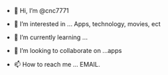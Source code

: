 - 👋 Hi, I’m @cnc7771
- 👀 I’m interested in ... Apps, technology, movies, ect

- 🌱 I’m currently learning ...
- 💞️ I’m looking to collaborate on ...apps
- 📫 How to reach me ... EMAIL.

<!---
cnc7771/cnc7771 is a ✨ special ✨ repository because its `README.md` (this file) appears on your GitHub profile.
You can click the Preview link to take a look at your changes.
--->
